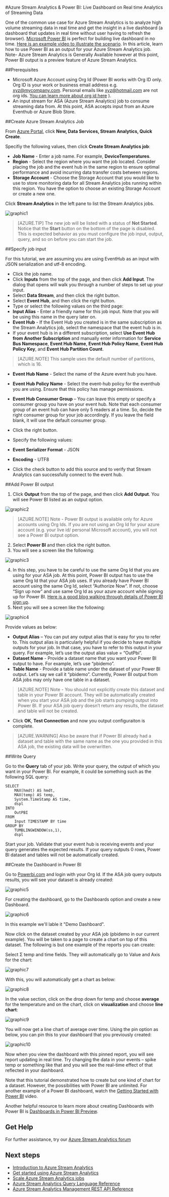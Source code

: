 <properties 
	pageTitle="Stream Analytics Power BI Dashboard | Azure" 
	description="Learn how to populate a live Power BI dashboard with data from a Stream Analytics job." 
	services="stream-analytics" 
	documentationCenter="" 
	authors="jeffstokes72" 
	manager="paulettm" 
	editor="cgronlun"/>

<tags 
	ms.service="stream-analytics" 
	ms.devlang="na" 
	ms.topic="article" 
	ms.tgt_pltfrm="na" 
	ms.workload="data-services" 
	ms.date="04/24/2015" 
	ms.author="jeffstok"/>
	
#Azure Stream Analytics & Power BI: Live Dashboard on Real time Analytics of Streaming Data

One of the common use case for Azure Stream Analytics is to analyze high volume streaming data in real time and get the insight in a live dashboard (a dashboard that updates in real time without user having to refresh the browser).  [Microsoft Power BI](https://powerbi.com/) is perfect for building live dashboard in no time. [Here is an example video to illustrate the scenario](https://www.youtube.com/watch?v=SGUpT-a99MA). In this article, learn how to use Power BI as an output for your Azure Stream Analytics job. Note- Azure Stream Analytics is Generally Available however at this point, Power BI output is a preview feature of Azure Stream Analytics. 

##Prerequisites

* Microsoft Azure Account using Org Id (Power BI works with Org ID only. Org ID is your work or business email address e.g. xyz@mycompany.com. Personal emails like xyz@hotmail.com are not org ids. [You can learn more about org id here](https://www.arin.net/resources/request/org.html) ).
* An input stream for ASA (Azure Stream Analytics) job to consume streaming data from. At this point, ASA accepts input from an Azure Eventhub or Azure Blob Store.  

##Create Azure Stream Analytics Job

From [Azure Portal](https://manage.windowsazure.com), click **New, Data Services, Stream Analytics, Quick Create**.

Specifiy the following values, then click **Create Stream Analytics job**:

* **Job Name** - Enter a job name. For example, **DeviceTemperatures**.
* **Region** - Select the region where you want the job located. Consider placing the job and the event hub in the same region to ensure optimal performance and avoid incurring data transfer costs between regions.
* **Storage Account** - Choose the Storage Account that you would like to use to store monitoring data for all Stream Analytics jobs running within this region. You have the option to choose an existing Storage Account or create a new one.

Click **Stream Analytics** in the left pane to list the Stream Analytics jobs.

![graphic1][graphic1]

> [AZURE.TIP] The new job will be listed with a status of **Not Started**. Notice that the **Start** button on the bottom of the page is disabled. This is expected behavior as you must configure the job input, output, query, and so on before you can start the job.

##Specify job input

For this tutorial, we are assuming you are using EventHub as an input with JSON serialization and utf-8 encoding.

* Click the job name.
* Click **Inputs** from the top of the page, and then click **Add Input**. The dialog that opens will walk you through a number of steps to set up your input.
*	Select **Data Stream**, and then click the right button.
*	Select **Event Hub**, and then click the right button.
*	Type or select the following values on the third page:
  *	**Input Alias** - Enter a friendly name for this job input. Note that you will be using this name in the query later on.
  * **Event Hub** - If the Event Hub you created is in the same subscription as the Stream Analytics job, select the namespace that the event hub is in.
*	If your event hub is in a different subscription, select **Use Event Hub from Another Subscription** and manually enter information for **Service Bus Namespace**, **Event Hub Name**, **Event Hub Policy Name**, **Event Hub Policy Key**, and **Event Hub Partition Count**.

> [AZURE.NOTE]	This sample uses the default number of partitions, which is 16.

* **Event Hub Name** - Select the name of the Azure event hub you have.
* **Event Hub Policy Name** - Select the event-hub policy for the eventhub you are using. Ensure that this policy has manage permissions.
*	**Event Hub Consumer Group** – You can leave this empty or specify a consumer group you have on your event hub. Note that each consumer group of an event hub can have only 5 readers at a time. So, decide the right consumer group for your job accordingly. If you leave the field blank, it will use the default consumer group.

*	Click the right button.
*	Specify the following values:
  *	**Event Serializer Format** - JSON
  *	**Encoding** - UTF8
*	Click the check button to add this source and to verify that Stream Analytics can successfully connect to the event hub.

##Add Power BI output

1.  Click **Output** from the top of the page, and then click **Add Output**. You will see Power BI listed as an output option.

![graphic2][graphic2]

> [AZURE.NOTE] Note - Power BI output is available only for Azure accounts using Org Ids. If you are not using an Org Id for your azure account (e.g. your live id/ personal Microsoft account), you will not see a Power BI output option.

2.  Select **Power BI** and then click the right button.
3.  You will see a screen like the following:

![graphic3][graphic3]

4.  In this step, you have to be careful to use the same Org Id that you are using for your ASA job. At this point, Power BI output has to use the same Org Id that your ASA job uses. If you already have Power BI account using the same Org Id, select “Authorize Now”. If not, choose “Sign up now” and use same Org Id as your azure account while signing up for Power BI. [Here is a good blog walking through details of Power BI sign up](http://blogs.technet.com/b/powerbisupport/archive/2015/02/06/power-bi-sign-up-walkthrough.aspx).
5.  Next you will see a screen like the following:

![graphic4][graphic4]

Provide values as below:

* **Output Alias** – You can put any output alias that is easy for you to refer to. This output alias is particularly helpful if you decide to have multiple outputs for your job. In that case, you have to refer to this output in your query. For example, let’s use the output alias value = “OutPbi”.
* **Dataset Name** - Provide a dataset name that you want your Power BI output to have. For example, let’s use “pbidemo”.
*	**Table Name** - Provide a table name under the dataset of your Power BI output. Let’s say we call it “pbidemo”. Currently, Power BI output from ASA jobs may only have one table in a dataset.

>	[AZURE.NOTE] Note - You should not explicitly create this dataset and table in your Power BI account. They will be automatically created when you start your ASA job and the job starts pumping output into Power BI. If your ASA job query doesn’t return any results, the dataset and table will not be created.

*	Click **OK**, **Test Connection** and now you output configuraiton is complete.

>	[AZURE.WARNING] Also be aware that if Power BI already had a dataset and table with the same name as the one you provided in this ASA job, the existing data will be overwritten.


##Write Query

Go to the **Query** tab of your job. Write your query, the output of which you want in your Power BI. For example, it could be something such as the following SQL query:

    SELECT
    	MAX(hmdt) AS hmdt,
    	MAX(temp) AS temp,
    	System.TimeStamp AS time,
    	dspl
    INTO
        OutPBI
    FROM
    	Input TIMESTAMP BY time
    GROUP BY
    	TUMBLINGWINDOW(ss,1),
    	dspl

    
    
Start your job. Validate that your event hub is receiving events and your query generates the expected results. If your query outputs 0 rows, Power BI dataset and tables will not be automatically created.

##Create the Dashboard in Power BI

Go to [Powerbi.com](https://powerbi.com) and login with your Org Id. If the ASA job query outputs results, you will see your dataset is already created:

![graphic5][graphic5]

For creating the dashboard, go to the Dashboards option and create a new Dashboard.

![graphic6][graphic6]

In this example we'll lable it "Demo Dashboard".

Now click on the dataset created by your ASA job (pbidemo in our current example). You will be taken to a page to create a chart on top of this dataset. The following is but one example of the reports you can create:

Select Σ temp and time fields. They will automatically go to Value and Axis for the chart:

![graphic7][graphic7]

With this, you will automatically get a chart as below:

![graphic8][graphic8]

In the value section, click on the drop down for temp and choose **average** for the temperature and on the chart, click on **visualization** and choose **line chart**:

![graphic9][graphic9]

You will now get a line chart of average over time.  Using the pin option as below, you can pin this to your dashboard that you previously created:

![graphic10][graphic10]

Now when you view the dashboard with this pinned report, you will see report updating in real time. Try changing the data in your events – spike temp or something like that and you will see the real-time effect of that reflected in your dashboard.

Note that this tutorial demonstrated how to create but one kind of chart for a dataset. However, the possibilities with Power BI are unlimited. For another example of a Power BI dashboard, watch the [Getting Started with Power BI](https://youtu.be/L-Z_6P56aas?t=1m58s) video.

Another helpful resource to learn more about creating Dashboards with Power BI is [Dashboards in Power BI Preview](http://support.powerbi.com/knowledgebase/articles/424868-dashboards-in-power-bi-preview).

## Get Help
For further assistance, try our [Azure Stream Analytics forum](https://social.msdn.microsoft.com/Forums/en-US/home?forum=AzureStreamAnalytics)

## Next steps

- [Introduction to Azure Stream Analytics](stream-analytics-introduction.md)
- [Get started using Azure Stream Analytics](stream-analytics-get-started.md)
- [Scale Azure Stream Analytics jobs](stream-analytics-scale-jobs.md)
- [Azure Stream Analytics Query Language Reference](https://msdn.microsoft.com/library/azure/dn834998.aspx)
- [Azure Stream Analytics Management REST API Reference](https://msdn.microsoft.com/library/azure/dn835031.aspx)


[graphic1]: ./media/stream-analytics-power-bi-dashboard/1-stream-analytics-power-bi-dashboard.png
[graphic2]: ./media/stream-analytics-power-bi-dashboard/2-stream-analytics-power-bi-dashboard.png
[graphic3]: ./media/stream-analytics-power-bi-dashboard/3-stream-analytics-power-bi-dashboard.png
[graphic4]: ./media/stream-analytics-power-bi-dashboard/4-stream-analytics-power-bi-dashboard.png
[graphic5]: ./media/stream-analytics-power-bi-dashboard/5-stream-analytics-power-bi-dashboard.png
[graphic6]: ./media/stream-analytics-power-bi-dashboard/6-stream-analytics-power-bi-dashboard.png
[graphic7]: ./media/stream-analytics-power-bi-dashboard/7-stream-analytics-power-bi-dashboard.png
[graphic8]: ./media/stream-analytics-power-bi-dashboard/8-stream-analytics-power-bi-dashboard.png
[graphic9]: ./media/stream-analytics-power-bi-dashboard/9-stream-analytics-power-bi-dashboard.png
[graphic10]: ./media/stream-analytics-power-bi-dashboard/10-stream-analytics-power-bi-dashboard.png
